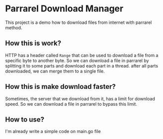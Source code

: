 # Parrarel Download Manager
This project is a demo how to download files from internet with parrarel method.

## How this is work?
HTTP has a header called `Range` that can be used to download a file from a specific byte to another byte. So we can download a file in parrarel by splitting it to some parts and download each part in a thread. after all parts downloaded, we can merge them to a single file.

## How this is make download faster?
Sometimes, the server that we download from it, has a limit for download speed. So we can download a file in parrarel to bypass this limit.

## How to use?
I'm already write a simple code on main.go file